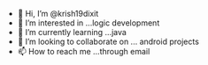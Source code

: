 - 👋 Hi, I’m @krish19dixit
- 👀 I’m interested in ...logic development 
- 🌱 I’m currently learning ...java
- 💞️ I’m looking to collaborate on ... android projects
- 📫 How to reach me ...through email

<!---
krish19dixit/krish19dixit is a ✨ special ✨ repository because its `README.md` (this file) appears on your GitHub profile.
You can click the Preview link to take a look at your changes.
--->
